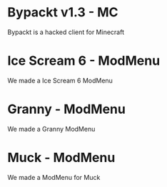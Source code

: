 <div class="topmessage">
    <h1 class="h3">Bypackt v1.3 - MC</h1>
    <r>Bypackt is a hacked client for Minecraft</r>
</div>
<div class="message">
    <h1 class="h4">Ice Scream 6 - ModMenu</h1>
    <r>We made a Ice Scream 6 ModMenu</r>
</div>
<div class="message">
    <h1 class="h4">Granny - ModMenu</h1>
    <r>We made a Granny ModMenu</r>
</div>
<div class="message">
    <h1 class="h4">Muck - ModMenu</h1>
    <r>We made a ModMenu for Muck</r>
</div>